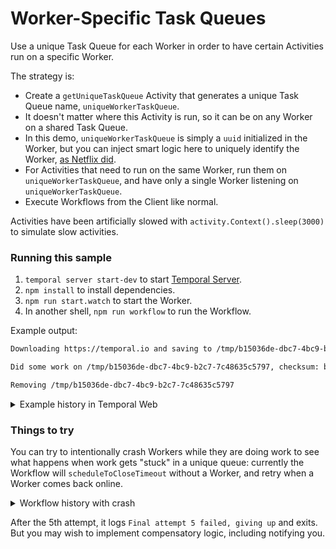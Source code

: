 # Worker-Specific Task Queues

Use a unique Task Queue for each Worker in order to have certain Activities run on a specific Worker.

The strategy is:

- Create a `getUniqueTaskQueue` Activity that generates a unique Task Queue name, `uniqueWorkerTaskQueue`.
- It doesn't matter where this Activity is run, so it can be on any Worker on a shared Task Queue.
- In this demo, `uniqueWorkerTaskQueue` is simply a `uuid` initialized in the Worker, but you can inject smart logic here to uniquely identify the Worker, [as Netflix did](https://community.temporal.io/t/using-dynamic-task-queues-for-traffic-routing/3045).
- For Activities that need to run on the same Worker, run them on `uniqueWorkerTaskQueue`, and have only a single Worker listening on `uniqueWorkerTaskQueue`.
- Execute Workflows from the Client like normal.

Activities have been artificially slowed with `activity.Context().sleep(3000)` to simulate slow activities.

### Running this sample

1. `temporal server start-dev` to start [Temporal Server](https://github.com/temporalio/cli/#installation).
1. `npm install` to install dependencies.
1. `npm run start.watch` to start the Worker.
1. In another shell, `npm run workflow` to run the Workflow.

Example output:

```bash
Downloading https://temporal.io and saving to /tmp/b15036de-dbc7-4bc9-b2c7-7c48635c5797

Did some work on /tmp/b15036de-dbc7-4bc9-b2c7-7c48635c5797, checksum: b3fc767460efa514753a75e6f3d7af97

Removing /tmp/b15036de-dbc7-4bc9-b2c7-7c48635c5797
```

<details>
<summary>Example history in Temporal Web</summary>

![image](https://user-images.githubusercontent.com/6764957/137707555-967503fd-d0d5-4b57-a04e-48d297ab7dfb.png)

</details>

### Things to try

You can try to intentionally crash Workers while they are doing work to see what happens when work gets "stuck" in a unique queue: currently the Workflow will `scheduleToCloseTimeout` without a Worker, and retry when a Worker comes back online.

<details>
<summary>Workflow history with crash</summary>

![image](https://user-images.githubusercontent.com/6764957/137708492-41611a1f-3093-4221-800c-017c0a9d88b2.png)

</details>

After the 5th attempt, it logs `Final attempt 5 failed, giving up` and exits. But you may wish to implement compensatory logic, including notifying you.
